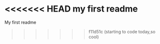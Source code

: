 <<<<<<< HEAD
my first readme
=======
My first readme
>>>>>>> f11d51c (starting to code today,so cool)
